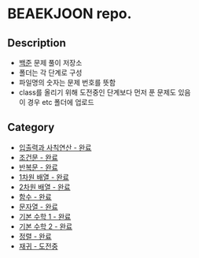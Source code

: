 # BEAEKJOON repo.

## Description
- [백준](https://www.acmicpc.net/step) 문제 풀이 저장소
- 폴더는 각 단계로 구성
- 파일명의 숫자는 문제 번호를 뜻함
- class를 올리기 위해 도전중인 단계보다 먼저 푼 문제도 있음  
이 경우 etc 폴더에 업로드

## Category
- [입출력과 사칙연산 - 완료](https://github.com/HHNebula/BAEKJOON/tree/main/I.O%20and%20arithmetic%20operations)
- [조건문 - 완료](https://github.com/HHNebula/BAEKJOON/tree/main/Conditional)
- [반복문 - 완료](https://github.com/HHNebula/BAEKJOON/tree/main/Loop)
- [1차원 배열 - 완료](https://github.com/HHNebula/BAEKJOON/tree/main/1d_Array)
- [2차원 배열 - 완료](https://github.com/HHNebula/BAEKJOON/tree/main/2d_Array)
- [함수 - 완료](https://github.com/HHNebula/BAEKJOON/tree/main/Function)
- [문자열 - 완료](https://github.com/HHNebula/BAEKJOON/tree/main/String)
- [기본 수학 1 - 완료](https://github.com/HHNebula/BAEKJOON/tree/main/Basic%20Mathematics%201)
- [기본 수학 2 - 완료](https://github.com/HHNebula/BAEKJOON/tree/main/Basic%20Mathematics%202)
- [정렬 - 완료](https://github.com/HHNebula/BAEKJOON/tree/main/Sort)
- [재귀 - 도전중](https://github.com/HHNebula/BAEKJOON/tree/main/Recursive)
